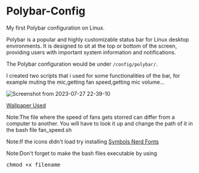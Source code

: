 # Polybar-Config
My first Polybar configuration on Linux.

Polybar is a popular and highly customizable status bar for Linux desktop environments. It is designed to sit at the top or bottom of the screen, providing users with important system information and notifications.

The Polybar configuration would be under `/config/polybar/`.

I created two scripts that i used for some functionalities of the bar, for example muting the mic,getting fan speed,getting mic volume...

![Screenshot from 2023-07-27 22-39-10](https://github.com/husseinhareb/Polybar-Config/assets/88323940/4d516ff5-0ce2-4e5c-b23c-9860bb84a93f)


[Wallpaper Used](https://wallhaven.cc/w/qzljo7)

Note:The file where the speed of fans gets storred can differ from a computer to another. You will have to look it up and change the path of it in the bash file fan_speed.sh

Note:If the icons didn't load try installing [Symbols Nerd Fonts](https://www.nerdfonts.com/)

Note:Don't forget to make the bash files executable by using     <pre>chmod +x filename</pre>
